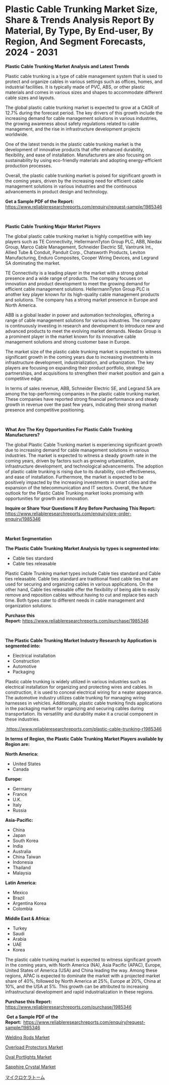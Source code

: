 <p><h1>Plastic Cable Trunking Market Size, Share & Trends Analysis Report By Material, By Type, By End-user, By Region, And Segment Forecasts, 2024 - 2031</h1></p><p><strong>Plastic Cable Trunking Market Analysis and Latest Trends</strong></p>
<p><p>Plastic cable trunking is a type of cable management system that is used to protect and organize cables in various settings such as offices, homes, and industrial facilities. It is typically made of PVC, ABS, or other plastic materials and comes in various sizes and shapes to accommodate different cable sizes and layouts.</p><p>The global plastic cable trunking market is expected to grow at a CAGR of 12.7% during the forecast period. The key drivers of this growth include the increasing demand for cable management solutions in various industries, the growing awareness about safety regulations related to cable management, and the rise in infrastructure development projects worldwide.</p><p>One of the latest trends in the plastic cable trunking market is the development of innovative products that offer enhanced durability, flexibility, and ease of installation. Manufacturers are also focusing on sustainability by using eco-friendly materials and adopting energy-efficient production processes.</p><p>Overall, the plastic cable trunking market is poised for significant growth in the coming years, driven by the increasing need for efficient cable management solutions in various industries and the continuous advancements in product design and technology.</p></p>
<p><strong>Get a Sample PDF of the Report:&nbsp;</strong> <a href="https://www.reliableresearchreports.com/enquiry/request-sample/1985346">https://www.reliableresearchreports.com/enquiry/request-sample/1985346</a></p>
<p>&nbsp;</p>
<p><strong>Plastic Cable Trunking Major Market Players</strong></p>
<p><p>The global plastic cable trunking market is highly competitive with key players such as TE Connectivity, HellermannTyton Group PLC, ABB, Niedax Group, Marco Cable Management, Schneider Electric SE, Vantrunk Int., Allied Tube & Conduit, Panduit Corp., Chatsworth Products, Leviton Manufacturing, Enduro Composites, Cooper Wiring Devices, and Legrand SA dominating the market.</p><p>TE Connectivity is a leading player in the market with a strong global presence and a wide range of products. The company focuses on innovation and product development to meet the growing demand for efficient cable management solutions. HellermannTyton Group PLC is another key player known for its high-quality cable management products and solutions. The company has a strong market presence in Europe and North America.</p><p>ABB is a global leader in power and automation technologies, offering a range of cable management solutions for various industries. The company is continuously investing in research and development to introduce new and advanced products to meet the evolving market demands. Niedax Group is a prominent player in the market known for its innovative cable management solutions and strong customer base in Europe.</p><p>The market size of the plastic cable trunking market is expected to witness significant growth in the coming years due to increasing investments in infrastructure development, industrialization, and urbanization. The key players are focusing on expanding their product portfolio, strategic partnerships, and acquisitions to strengthen their market position and gain a competitive edge.</p><p>In terms of sales revenue, ABB, Schneider Electric SE, and Legrand SA are among the top-performing companies in the plastic cable trunking market. These companies have reported strong financial performance and steady growth in revenue over the past few years, indicating their strong market presence and competitive positioning.</p></p>
<p>&nbsp;</p>
<p><strong>What Are The Key Opportunities For Plastic Cable Trunking Manufacturers?</strong></p>
<p><p>The global Plastic Cable Trunking market is experiencing significant growth due to increasing demand for cable management solutions in various industries. The market is expected to witness a steady growth rate in the coming years, driven by factors such as growing urbanization, infrastructure development, and technological advancements. The adoption of plastic cable trunking is rising due to its durability, cost-effectiveness, and ease of installation. Furthermore, the market is expected to be positively impacted by the increasing investments in smart cities and the expansion of the telecommunication and IT sectors. Overall, the future outlook for the Plastic Cable Trunking market looks promising with opportunities for growth and innovation.</p></p>
<p><strong>Inquire or Share Your Questions If Any Before Purchasing This Report:</strong> <a href="https://www.reliableresearchreports.com/enquiry/pre-order-enquiry/1985346">https://www.reliableresearchreports.com/enquiry/pre-order-enquiry/1985346</a></p>
<p>&nbsp;</p>
<p><strong>Market Segmentation</strong></p>
<p><strong>The Plastic Cable Trunking Market Analysis by types is segmented into:</strong></p>
<p><ul><li>Cable ties standard</li><li>Cable ties releasable</li></ul></p>
<p><p>Plastic Cable Trunking market types include Cable ties standard and Cable ties releasable. Cable ties standard are traditional fixed cable ties that are used for securing and organizing cables in various applications. On the other hand, Cable ties releasable offer the flexibility of being able to easily remove and reposition cables without having to cut and replace ties each time. Both types cater to different needs in cable management and organization solutions.</p></p>
<p><strong>Purchase this Report:&nbsp;</strong><a href="https://www.reliableresearchreports.com/purchase/1985346">https://www.reliableresearchreports.com/purchase/1985346</a></p>
<p>&nbsp;</p>
<p><strong>The Plastic Cable Trunking Market Industry Research by Application is segmented into:</strong></p>
<p><ul><li>Electrical installation</li><li>Construction</li><li>Automotive</li><li>Packaging</li></ul></p>
<p><p>Plastic cable trunking is widely utilized in various industries such as electrical installation for organizing and protecting wires and cables. In construction, it is used to conceal electrical wiring for a neater appearance. The automotive industry utilizes cable trunking for managing wiring harnesses in vehicles. Additionally, plastic cable trunking finds applications in the packaging market for organizing and securing cables during transportation. Its versatility and durability make it a crucial component in these industries.</p></p>
<p><a href="https://www.reliableresearchreports.com/plastic-cable-trunking-r1985346">&nbsp;https://www.reliableresearchreports.com/plastic-cable-trunking-r1985346</a></p>
<p><strong>In terms of Region, the Plastic Cable Trunking Market Players available by Region are:</strong></p>
<p>
    <p> <strong> North America: </strong>
        <ul>
            <li>United States</li>
            <li>Canada</li>
        </ul>
        </p> 
    <p> <strong> Europe: </strong>
        <ul>
            <li>Germany</li>
            <li>France</li>
            <li>U.K.</li>
            <li>Italy</li>
            <li>Russia</li>
        </ul>
        </p> 
    <p> <strong> Asia-Pacific: </strong>
        <ul>
            <li>China</li>
            <li>Japan</li>
            <li>South Korea</li>
            <li>India</li>
            <li>Australia</li>
            <li>China Taiwan</li>
            <li>Indonesia</li>
            <li>Thailand</li>
            <li>Malaysia</li>
        </ul>
        </p> 
    <p> <strong> Latin America: </strong>
        <ul>
            <li>Mexico</li>
            <li>Brazil</li>
            <li>Argentina Korea</li>
            <li>Colombia</li>
        </ul>
        </p> 
    <p> <strong> Middle East & Africa: </strong>
        <ul>
            <li>Turkey</li>
            <li>Saudi</li>
            <li>Arabia</li>
            <li>UAE</li>
            <li>Korea</li>
        </ul>
    </p>
    </p>
<p><p>The plastic cable trunking market is expected to witness significant growth in the coming years, with North America (NA), Asia Pacific (APAC), Europe, United States of America (USA) and China leading the way. Among these regions, APAC is expected to dominate the market with a projected market share of 40%, followed by North America at 25%, Europe at 20%, China at 10%, and the USA at 5%. This growth can be attributed to increasing infrastructural development and rapid industrialization in these regions.</p></p>
<p><strong>Purchase this Report: </strong><a href="https://www.reliableresearchreports.com/purchase/1985346">https://www.reliableresearchreports.com/purchase/1985346</a></p>
<p>&nbsp;<strong>Get a Sample PDF of the Report:&nbsp;&nbsp;</strong><a href="https://www.reliableresearchreports.com/enquiry/request-sample/1985346">https://www.reliableresearchreports.com/enquiry/request-sample/1985346</a></p>
<p><strong></strong></p>
<p><p><a href="https://issuu.com/reportprime-2/docs/welding-rods-market-size-2030.pptx">Welding Rods Market</a></p><p><a href="https://github.com/mahnoor2003/Market-Research-Report-List-4/blob/main/overload-protectors-market.md">Overload Protectors Market</a></p><p><a href="https://github.com/juancolorado15/Market-Research-Report-List-2/blob/main/oval-portlights-market.md">Oval Portlights Market</a></p><p><a href="https://issuu.com/reportprime-2/docs/sapphire-crystal-market-size-2030.pptx">Sapphire Crystal Market</a></p><p><a href="https://github.com/mcbeesbxa270/Market-Research-Report-List-1/blob/main/530273031185.md">マイクロケラトーム</a></p></p>